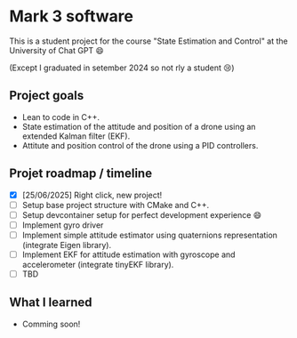 # Mark 3 software

This is a student project for the course "State Estimation and Control" at the University of Chat GPT :smile:

(Except I graduated in setember 2024 so not rly a student :cry:)

## Project goals

- Lean to code in C++.
- State estimation of the attitude and position of a drone using an extended Kalman filter (EKF).
- Attitute and position control of the drone using a PID controllers.

## Projet roadmap / timeline

- [x] [25/06/2025] Right click, new project!
- [ ] Setup base project structure with CMake and C++.
- [ ] Setup devcontainer setup for perfect development experience :smile:
- [ ] Implement gyro driver
- [ ] Implement simple attitude estimator using quaternions representation (integrate Eigen library).
- [ ] Implement EKF for attitude estimation with gyroscope and accelerometer (integrate tinyEKF library).
- [ ] TBD

## What I learned

- Comming soon!
